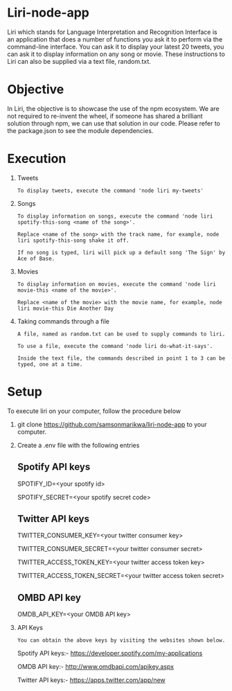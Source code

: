 # Liri-node-app
Liri which stands for Language Interpretation and Recognition Interface is an application that does a number of functions you ask it to perform via the command-line interface. You can ask it to display your latest 20 tweets, you can ask it to display information on any song or movie. These instructions to Liri can also be supplied via a text file, random.txt.


# Objective
In Liri, the objective is to showcase the use of the npm ecosystem. We are not required to re-invent the wheel, if someone has shared a brilliant solution through npm, we can use that solution in our code. Please refer to the package.json to see the module dependencies. 


# Execution

1.  Tweets

    	To display tweets, execute the command 'node liri my-tweets'
	
    
2.  Songs

        To display information on songs, execute the command 'node liri spotify-this-song <name of the song>'.
	
        Replace <name of the song> with the track name, for example, node liri spotify-this-song shake it off.
	
        If no song is typed, liri will pick up a default song 'The Sign' by Ace of Base.
	
	

3.  Movies

        To display information on movies, execute the command 'node liri movie-this <name of the movie>'.
	
        Replace <name of the movie> with the movie name, for example, node liri movie-this Die Another Day
	


4.  Taking commands through a file

        A file, named as random.txt can be used to supply commands to liri.
	
        To use a file, execute the command 'node liri do-what-it-says'.
	
        Inside the text file, the commands described in point 1 to 3 can be typed, one at a time.
	

# Setup

To execute liri on your computer, follow the procedure below

1.  git clone https://github.com/samsonmarikwa/liri-node-app to your computer.



2.  Create a .env file with the following entries

    ## Spotify API keys
    
    SPOTIFY_ID=\<your spotify id\>
    
    SPOTIFY_SECRET=\<your spotify secret code\>
    

    ## Twitter API keys
    
    TWITTER_CONSUMER_KEY=\<your twitter consumer key\>
    
    TWITTER_CONSUMER_SECRET=\<your twitter consumer secret\>
    
    TWITTER_ACCESS_TOKEN_KEY=\<your twitter access token key\>
    
    TWITTER_ACCESS_TOKEN_SECRET=\<your twitter access token secret\>
    

    ## OMBD API key
    
    OMDB_API_KEY=\<your OMDB API key\>




3.  API Keys

        You can obtain the above keys by visiting the websites shown below.

	Spotify API keys:- https://developer.spotify.com/my-applications
	
	OMDB API key:- http://www.omdbapi.com/apikey.aspx
	
	Twitter API keys:- https://apps.twitter.com/app/new
